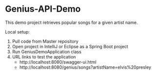 # Genius-API-Demo

This demo project retrieves popular songs for a given artist name.

Local setup:

1.  Pull code from Master repository 
2.  Open project in IntelliJ or Eclipse as a Spring Boot project
3.  Run GeniusDemoApplication class
4.  URL links to test the application
    * http://localhost:8080/swagger-ui.html
    * http://localhost:8080/genius/songs?artistName=elvis%20presley

